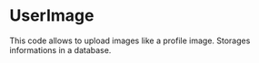 # UserImage
This code allows to upload images like a profile image. Storages informations in a database. 
